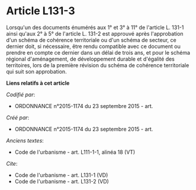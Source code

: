 # Article L131-3

Lorsqu'un des documents énumérés aux 1° et 3° à 11° de l'article L. 131-1 ainsi qu'aux 2° à 5° de l'article L. 131-2 est
approuvé après l'approbation d'un schéma de cohérence territoriale ou d'un schéma de secteur, ce dernier doit, si nécessaire,
être rendu compatible avec ce document ou prendre en compte ce dernier dans un délai de trois ans, et pour le schéma régional
d'aménagement, de développement durable et d'égalité des territoires, lors de la première révision du schéma de cohérence
territoriale qui suit son approbation.

**Liens relatifs à cet article**

_Codifié par_:

  - ORDONNANCE n°2015-1174 du 23 septembre 2015 - art.

_Créé par_:

  - ORDONNANCE n°2015-1174 du 23 septembre 2015 - art.

_Anciens textes_:

  - Code de l'urbanisme - art. L111-1-1, alinéa 18 (VT)

_Cite_:

  - Code de l'urbanisme - art. L131-1 (VD)
  - Code de l'urbanisme - art. L131-2 (VD)
